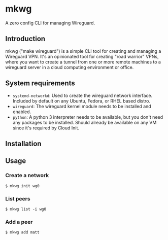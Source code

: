 # mkwg

A zero config CLI for managing Wireguard.

## Introduction

mkwg ("make wireguard") is a simple CLI tool for creating and managing a Wireguard VPN. It's an opinionated tool for creating "road warrior" VPNs, where you want to create a tunnel from one or more remote machines to a wireguard server in a cloud computing environment or office.

## System requirements

- `systemd-networkd`: Used to create the wireguard network interface. Included by default on any Ubuntu, Fedora, or RHEL based distro.
- `wireguard`: The wireguard kernel module needs to be installed and enabled.
- `python`: A python 3 interpreter needs to be available, but you don't need any packages to be installed. Should already be available on any VM since it's required by Cloud Init.

## Installation

## Usage

### Create a network

```shell-session
$ mkwg init wg0
```

### List peers

```
$ mkwg list -i wg0
```

### Add a peer

```
$ mkwg add matt
```